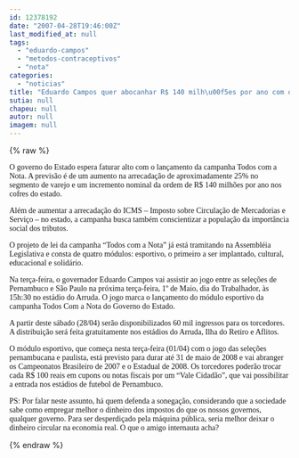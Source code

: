 ```yaml
---
id: 12378192
date: "2007-04-28T19:46:00Z"
last_modified_at: null
tags:
  - "eduardo-campos"
  - "metodos-contraceptivos"
  - "nota"
categories:
  - "noticias"
title: "Eduardo Campos quer abocanhar R$ 140 milh\u00f5es por ano com o Todos com a Nota"
sutia: null
chapeu: null
autor: null
imagem: null
---
```

{% raw %}
<p><P><FONT face=Verdana>O governo do Estado espera faturar alto com o lançamento da campanha Todos com a Nota. A previsão é de um aumento na arrecadação de aproximadamente 25% no segmento de varejo e um incremento nominal da ordem de R$ 140 milhões por ano nos cofres do estado. </FONT></P></p>
<p><P><FONT face=Verdana>Além de aumentar a arrecadação do ICMS – Imposto sobre Circulação de Mercadorias e Serviço – no estado, a campanha busca também conscientizar a população da importância social dos tributos.</FONT></P></p>
<p><P><FONT face=Verdana>O projeto de lei da campanha “Todos com a Nota” já está tramitando na Assembléia Legislativa e consta de quatro módulos: esportivo, o primeiro a ser implantado, cultural, educacional e solidário. </FONT></P></p>
<p><P><FONT face=Verdana>Na terça-feira, o governador Eduardo Campos vai assistir ao jogo entre as seleções de Pernambuco e São Paulo na próxima terça-feira, 1º de Maio, dia do Trabalhador, às 15h:30 no estádio do Arruda. O jogo marca o lançamento do módulo esportivo da campanha Todos Com a Nota do Governo do Estado. </FONT></P></p>
<p><P><FONT face=Verdana>A partir deste sábado (28/04) serão disponibilizados 60 mil ingressos para os torcedores. A distribuição será feita gratuitamente nos estádios do Arruda, Ilha do Retiro e Aflitos. </FONT></P></p>
<p><P><FONT face=Verdana>O módulo esportivo, que começa nesta terça-feira (01/04) com o jogo das seleções pernambucana e paulista, está previsto para durar até 31 de maio de 2008 e vai abranger os Campeonatos Brasileiro de 2007 e o Estadual de 2008. Os torcedores poderão trocar cada R$ 100 reais em cupons ou notas fiscais por um “Vale Cidadão”, que vai possibilitar a entrada nos estádios de futebol de Pernambuco. <BR></FONT></P></p>
<p><P><FONT face=Verdana>PS: Por falar neste assunto, há quem defenda a sonegação, considerando que a sociedade sabe como empregar melhor o dinheiro dos impostos do que os nossos governos, qualquer governo. Para ser desperdiçado pela máquina pública, seria melhor&nbsp;deixar o dinheiro circular na economia real. O que o amigo internauta acha?</P></FONT> </p>
{% endraw %}